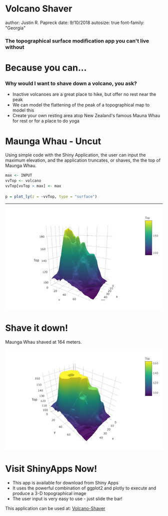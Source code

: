 Volcano Shaver 
========================================================
author: Justin R. Papreck
date: 9/10/2018
autosize: true
font-family: "Georgia"

<h3> The topographical surface modification app you can't live without </h3>

Because you can...
========================================================

<h3>Why would I want to shave down a volcano, you ask?</h3> 

- Inactive volcanoes are a great place to hike, but offer no rest near the peak
- We can model the flattening of the peak of a topographical map to model this
- Create your own resting area atop New Zealand's famous Mauna Whau for rest or for a place to do yoga

Maunga Whau - Uncut
========================================================
Using simple code with the Shiny Application, the user can input the maximum elevation, and the application truncates, or shaves, the the top of Maunga Whau.  

```r
max <- INPUT
vvTop <- volcano
vvTop[vvTop > max] <- max

p = plot_ly(z = ~vvTop, type = "surface")
```



***
![Plot 1](www/plot1.png)


Shave it down!
========================================================
Maunga Whau shaved at 164 meters.

![Plot 2](www/plot2.png)

Visit ShinyApps Now!
========================================================
- This app is available for download from Shiny Apps 
- It uses the powerful combination of ggplot2 and plotly to execute and produce a 3-D topographical image
- The user input is very easy to use - just slide the bar!

This application can be used at: <a href="https://jrumpelstiltskin.shinyapps.io/volcano-shave/">Volcano-Shaver</a>
